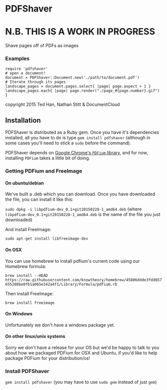 # PDFShaver

# N.B. THIS IS A WORK IN PROGRESS

Shave pages off of PDFs as images

### Examples

    require 'pdfshaver'
    # open a document!
    document = PDFShaver::Document.new('./path/to/document.pdf')
    # Iterate through its pages
    landscape_pages = document.pages.select{ |page| page.aspect > 1 }
    landscape_pages.each{ |page| page.render("./page_#{page.number}.gif") }

copyright 2015 Ted Han, Nathan Stitt & DocumentCloud

## Installation

PDFShaver is distributed as a Ruby gem.  Once you have it's dependencies installed, all you have to do is type `gem install pdfshaver` (although in some cases you'll need to stick a `sudo` before the command).

PDFShaver depends on [Google Chrome's `PDFium` library][pdfium], and for now, installing `PDFium` takes a little bit of doing.

[pdfium]: https://code.google.com/p/pdfium/

### Getting PDFium and FreeImage

#### On ubuntu/debian

We've built a .deb which you can download.  Once you have downloaded the file, you can install it like this:

`sudo dpkg -i libpdfium-dev_0.1+git20150228-1_amd64.deb` (where `libpdfium-dev_0.1+git20150228-1_amd64.deb` is the name of the file you just downloaded)

And install FreeImage:

`sudo apt-get install libfreeimage-dev`

#### On OSX

You can use homebrew to install pdfium's current code using our Homebrew formula:

`brew install --HEAD https://raw.githubusercontent.com/knowtheory/homebrew/45606ddde3fdd657655208be0fb1a065e142a4f1/Library/Formula/pdfium.rb`

Then install FreeImage:

`brew install freeimage`

#### On Windows

Unfortunately we don't have a windows package yet.

#### On other linux/unix systems

Sorry we don't have a release for your OS but we'd be happy to talk to you about how we packaged PDFium for OSX and Ubuntu, if you'd like to help package PDFium for your distribution/os!

### Install PDFShaver

`gem install pdfshaver` (you may have to use `sudo gem` instead of just `gem`)